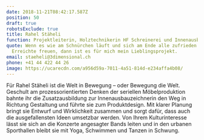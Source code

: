 ```yaml
---
date: 2018-11-21T08:42:17.587Z
position: 50
draft: true
robotsExclude: true
title: Rahel Stäheli
function: Projektleiterin, Holztechnikerin HF Schreinerei und Innenausbau
quote: Wenn es wie am Schnürchen läuft und sich am Ende alle zufrieden über das
  Erreichte freuen, dann ist es für mich mein Lieblingsprojekt.
email: staeheli@3dimensional.ch
phone: +41 44 422 44 26
image: https://ucarecdn.com/a956d59a-7011-4a51-814d-e234affa4b08/
---
```

Für Rahel Stäheli ist die Welt in Bewegung – oder Bewegung die Welt. Geschult am prozessorientierten Denken der seriellen Möbelproduktion bahnte ihr die Zusatzausbildung zur Innenausbauzeichnerin den Weg in Richtung Gestaltung und führte sie zum Produktdesign. Mit klarer Planung bringt sie Entwurf und Wirklichkeit zusammen und sorgt dafür, dass auch die ausgefallensten Ideen umsetzbar werden. Von Ihrem Kulturinteresse lässt sie sich an die Konzerte angesagter Bands leiten und in den urbanen Sporthallen bleibt sie mit Yoga, Schwimmen und Tanzen in Schwung.
